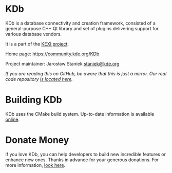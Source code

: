 # KDb

KDb is a database connectivity and creation framework, consisted of a general-purpose
C++ Qt library and set of plugins delivering support for various database vendors.

It is a part of the [KEXI project](https://www.kexi-project.org).

Home page: https://community.kde.org/KDb

Project maintainer: Jarosław Staniek <staniek@kde.org>

*If you are reading this on GitHub, be aware that this is just a mirror.
Our real code repository [is located here](https://invent.kde.org/libraries/kdb).*

# Building KDb

KDb uses the CMake build system. Up-to-date information is available
[online](https://community.kde.org/KDb/Build).

# Donate Money

If you love KDb, you can help developers to build new incredible features or
enhance new ones. Thanks in advance for your generous donations.
For more information, [look here](https://community.kde.org/Kexi/Contact#Donations).
